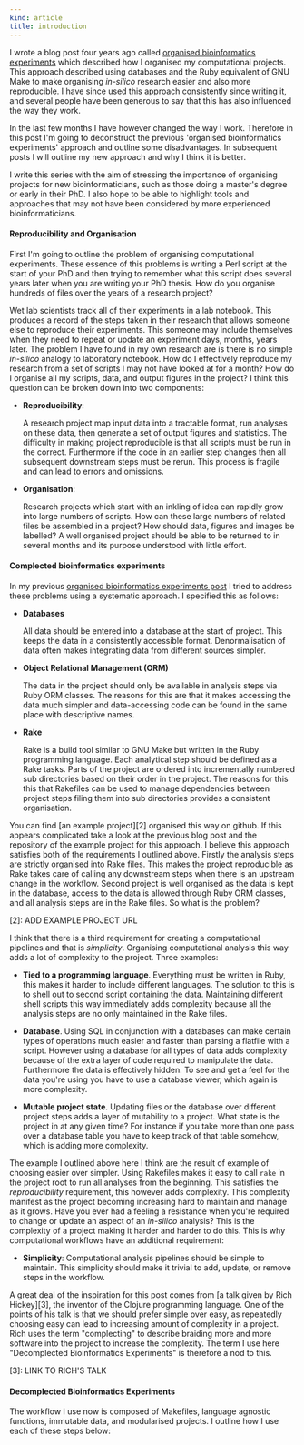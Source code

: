 ```yaml
---
kind: article
title: introduction
---
```


I wrote a blog post four years ago called [organised bioinformatics
experiments][1] which described how I organised my computational projects. This
approach described using databases and the Ruby equivalent of GNU Make to make
organising *in-silico* research easier and also more reproducible. I have since
used this approach consistently since writing it, and several people have been
generous to say that this has also influenced the way they work.

In the last few months I have however changed the way I work. Therefore in this
post I'm going to deconstruct the previous 'organised bioinformatics
experiments' approach and outline some disadvantages. In subsequent posts I
will outline my new approach and why I think it is better.

I write this series with the aim of stressing the importance of organising
projects for new bioinformaticians, such as those doing a master's degree or
early in their PhD. I also hope to be able to highlight tools and approaches
that may not have been considered by more experienced bioinformaticians.

[1]: /post/organised-bioinformatics-experiments/

#### Reproducibility and Organisation

First I'm going to outline the problem of organising computational experiments.
These essence of this problems is writing a Perl script at the start of your
PhD and then trying to remember what this script does several years later when
you are writing your PhD thesis. How do you organise hundreds of files over the
years of a research project?

Wet lab scientists track all of their experiments in a lab notebook. This
produces a record of the steps taken in their research that allows someone else
to reproduce their experiments. This someone may include themselves when they
need to repeat or update an experiment days, months, years later. The problem I
have found in my own research are is there is no simple *in-silico* analogy to
laboratory notebook. How do I effectively reproduce my research from a set of
scripts I may not have looked at for a month? How do I organise all my scripts,
data, and output figures in the project? I think this question can be broken
down into two components:

  * **Reproducibility**:

    A research project map input data into a tractable format, run analyses on
    these data, then generate a set of output figures and statistics. The
    difficulty in making project reproducible is that all scripts must be run
    in the correct. Furthermore if the code in an earlier step changes then all
    subsequent downstream steps must be rerun. This process is fragile and can
    lead to errors and omissions.

  * **Organisation**:

    Research projects which start with an inkling of idea can rapidly grow into
    large numbers of scripts. How can these large numbers of related files be
    assembled in a project? How should data, figures and images be labelled? A
    well organised project should be able to be returned to in several months
    and its purpose understood with little effort.

#### Complected bioinformatics experiments 

In my previous [organised bioinformatics experiments post][1] I tried to
address these problems using a systematic approach. I specified this as
follows:

  * **Databases**

    All data should be entered into a database at the start of project. This
    keeps the data in a consistently accessible format. Denormalisation of data
    often makes integrating data from different sources simpler.

  * **Object Relational Management (ORM)**

    The data in the project should only be available in analysis steps via Ruby
    ORM classes. The reasons for this are that it makes accessing the data much
    simpler and data-accessing code can be found in the same place with
    descriptive names.

  * **Rake**
    
    Rake is a build tool similar to GNU Make but written in the Ruby
    programming language. Each analytical step should be defined as a Rake
    tasks. Parts of the project are ordered into incrementally numbered sub
    directories based on their order in the project. The reasons for this this
    that Rakefiles can be used to manage dependencies between project steps
    filing them into sub directories provides a consistent organisation.

You can find [an example project][2] organised this way on github. If this
appears complicated take a look at the previous blog post and the repository of
the example project for this approach. I believe this approach satisfies both
of the requirements I outlined above. Firstly the analysis steps are strictly
organised into Rake files. This makes the project reproducible as Rake takes
care of calling any downstream steps when there is an upstream change in the
workflow. Second project is well organised as the data is kept in the database,
access to the data is allowed through Ruby ORM classes, and all analysis steps
are in the Rake files. So what is the problem?

[2]: ADD EXAMPLE PROJECT URL

I think that there is a third requirement for creating a computational
pipelines and that is *simplicity*. Organising computational analysis this way
adds a lot of complexity to the project. Three examples:

  * **Tied to a programming language**. Everything must be written in Ruby, this
    makes it harder to include different languages. The solution to this is to
    shell out to second script containing the data. Maintaining different shell
    scripts this way immediately adds complexity because all the analysis steps
    are no only maintained in the Rake files.

  * **Database**. Using SQL in conjunction with a databases can make certain
    types of operations much easier and faster than parsing a flatfile with a
    script. However using a database for all types of data adds complexity
    because of the extra layer of code required to manipulate the data.
    Furthermore the data is effectively hidden. To see and get a feel for the
    data you're using you have to use a database viewer, which again is more
    complexity. 

  * **Mutable project state**. Updating files or the database over different
    project steps adds a layer of mutability to a project. What state is the
    project in at any given time? For instance if you take more than one pass
    over a database table you have to keep track of that table somehow, which
    is adding more complexity.

The example I outlined above here I think are the result of example of choosing
easier over simpler. Using Rakefiles makes it easy to call `rake` in the
project root to run all analyses from the beginning. This satisfies the
*reproducibility* requirement, this however adds complexity. This complexity
manifest as the project becoming increasing hard to maintain and manage as it
grows. Have you ever had a feeling a resistance when you're required to change
or update an aspect of an *in-silico* analysis? This is the complexity of a
project making it harder and harder to do this. This is why computational
workflows have an additional requirement:

  * **Simplicity**: Computational analysis pipelines should be simple to
    maintain. This simplicity should make it trivial to add, update, or remove
    steps in the workflow.

A great deal of the inspiration for this post comes from [a talk given by Rich
Hickey][3], the inventor of the Clojure programming language. One of the points
of his talk is that we should prefer simple over easy, as repeatedly choosing
easy can lead to increasing amount of complexity in a project. Rich uses the
term "complecting" to describe braiding more and more software into the project
to increase the complexity. The term I use here "Decomplected Bioinformatics
Experiments" is therefore a nod to this.

[3]: LINK TO RICH'S TALK

#### Decomplected Bioinformatics Experiments

The workflow I use now is composed of Makefiles, language agnostic functions,
immutable data, and modularised projects. I outline how I use each of these
steps below:

